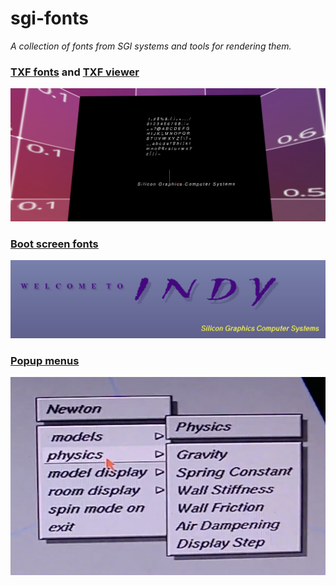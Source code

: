 # sgi-fonts
*A collection of fonts from SGI systems and tools for rendering them.*

### [TXF fonts](txf) and [TXF viewer](txf-viewer)
![SGI Helvetica Oblique](sgi-fonts.png)

### [Boot screen fonts](boot)
![SGI Indy boot screen](sgi-indy-boot.png)

### [Popup menus](popup_menus)
![SGI popup menu](sgi-pup-menu.png)
